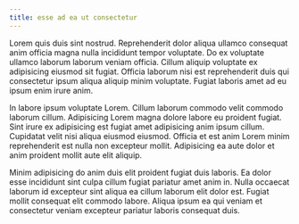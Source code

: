 ```yaml
---
title: esse ad ea ut consectetur
---
```


Lorem quis duis sint nostrud. Reprehenderit dolor aliqua ullamco consequat anim officia magna nulla incididunt tempor voluptate. Do ex voluptate ullamco laborum laborum veniam officia. Cillum aliquip voluptate ex adipisicing eiusmod sit fugiat. Officia laborum nisi est reprehenderit duis qui consectetur ipsum aliqua aliquip minim voluptate. Fugiat laboris amet ad eu ipsum enim irure anim.

In labore ipsum voluptate Lorem. Cillum laborum commodo velit commodo laborum cillum. Adipisicing Lorem magna dolore labore eu proident fugiat. Sint irure ex adipisicing est fugiat amet adipisicing anim ipsum cillum. Cupidatat velit nisi aliqua eiusmod eiusmod. Officia et est anim Lorem minim reprehenderit est nulla non excepteur mollit. Adipisicing ea aute dolor et anim proident mollit aute elit aliquip.

Minim adipisicing do anim duis elit proident fugiat duis laboris. Ea dolor esse incididunt sint culpa cillum fugiat pariatur amet anim in. Nulla occaecat laborum id excepteur sint aliqua ea cillum laborum elit dolor est. Fugiat mollit consequat elit commodo labore. Aliqua ipsum ea qui veniam et consectetur veniam excepteur pariatur laboris consequat duis.